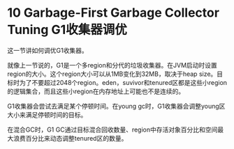 # 10 Garbage-First Garbage Collector Tuning G1收集器调优
这一节讲如何调优G1收集器。

就像上一节说的，G1是一个多region和分代的垃圾收集器。在JVM启动时设置region的大小。这个region大小可以从1MB变化到32MB，取决于heap size。目标时为了不要超过2048个region。eden，suvivor和tenured区都是这些小region的逻辑集合，而且这些小region在内存地址上可能也不是连续的。

G1收集器会尝试去满足某个停顿时间。在young gc时，G1收集器会调整young区大小来满足停顿时间的目标。

在混合GC时，G1 GC通过目标混合回收数量、region中存活对象百分比和空间最大浪费百分比来动态调整tenured区的数量。


